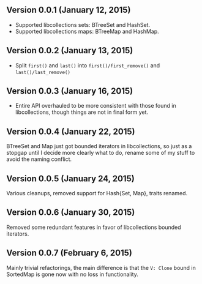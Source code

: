 Version 0.0.1 (January 12, 2015)
-------------------------------
* Supported libcollections sets: BTreeSet and HashSet.
* Supported libcollections maps: BTreeMap and HashMap.

Version 0.0.2 (January 13, 2015)
--------------------------------
* Split `first()` and `last()` into `first()/first_remove()` and `last()/last_remove()`

Version 0.0.3 (January 16, 2015)
--------------------------------
* Entire API overhauled to be more consistent with those found in libcollections,
though things are not in final form yet.

Version 0.0.4 (January 22, 2015)
--------------------------------
BTreeSet and Map just got bounded iterators in libcollections, so just as a stopgap
until I decide more clearly what to do, rename some of my stuff to avoid the
naming conflict.

Version 0.0.5 (January 24, 2015)
--------------------------------
Various cleanups, removed support for Hash{Set, Map}, traits renamed.

Version 0.0.6 (January 30, 2015)
--------------------------------
Removed some redundant features in favor of libcollections bounded iterators.

Version 0.0.7 (February 6, 2015)
--------------------------------
Mainly trivial refactorings, the main difference is that the `V: Clone` bound in SortedMap
is gone now with no loss in functionality.
